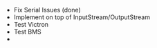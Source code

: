 
* Fix Serial Issues (done)
* Implement on top of InputStream/OutputStream
* Test Victron
* Test BMS
* 